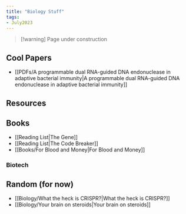 ```yaml
---
title: "Biology Stuff"
tags:
- July2023
---
```

>[!warning] Page under construction
## Cool Papers
- [[PDFs/A programmable dual RNA-guided DNA endonuclease in adaptive bacterial immunity|A programmable dual RNA-guided DNA endonuclease in adaptive bacterial immunity]]
## Resources
## Books
- [[Reading List|The Gene]]
- [[Reading List|The Code Breaker]] 
- [[Books/For Blood and Money|For Blood and Money]]
### Biotech

## Random (for now)
- [[Biology/What the heck is CRISPR?|What the heck is CRISPR?]]
- [[Biology/Your brain on steroids|Your brain on steroids]]
